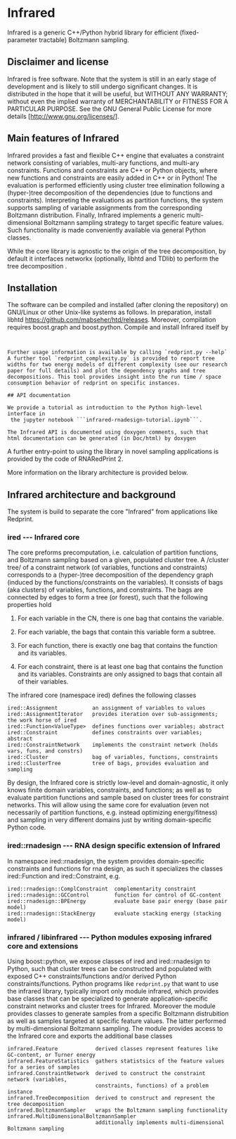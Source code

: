 # Infrared

Infrared is a generic C++/Python hybrid library for efficient
(fixed-parameter tractable) Boltzmann sampling.

## Disclaimer and license

Infrared is free software. Note that the system is still in an early
stage of development and is likely to still undergo significant
changes. It is distributed in the hope that it will be useful, but
WITHOUT ANY WARRANTY; without even the implied warranty of
MERCHANTABILITY or FITNESS FOR A PARTICULAR PURPOSE.  See the GNU
General Public License for more details
[<http://www.gnu.org/licenses/>].

## Main features of Infrared

Infrared provides a fast and flexible C++ engine that evaluates a
constraint network consisting of variables, multi-ary functions, and
multi-ary constraints. Functions and constraints are C++ or Python
objects, where new functions and constraints are easily added in C++
or in Python! The evaluation is performed efficiently using cluster
tree elimination following a (hyper-)tree decomposition of the
dependencies (due to functions and constraints).  Interpreting the
evaluations as partition functions, the system supports sampling of
variable assignments from the corresponding Boltzmann distribution.
Finally, Infrared implements a generic multi-dimensional Boltzmann
sampling strategy to target specific feature values. Such
functionality is made conveniently available via general Python
classes.

While the core library is agnostic to the origin of the tree decomposition,
by default it interfaces networkx (optionally, libhtd and TDlib) to perform
the tree decomposition .

## Installation

The software can be compiled and installed (after cloning the
repository) on GNU/Linux or other Unix-like systems as follows.  In
preparation, install libhtd
<https://github.com/mabseher/htd/releases>. Moreover, compilation
requires boost.graph and boost.python. Compile and install Infrared
itself by

```


Further usage information is available by calling `redprint.py --help`
A further tool `redprint_complexity.py` is provided to report tree
widths for two energy models of different complexity (see our research
paper for full details) and plot the dependency graphs and tree
decompositions. This tool provides insight into the run time / space
consumption behavior of redprint on specific instances.

## API documentation

We provide a tutorial as introduction to the Python high-level interface in
 the jupyter notebook ```infrared-rnadesign-tutorial.ipynb```.

The Infrared API is documented using doxygen comments, such that
html documentation can be generated (in Doc/html) by doxygen
```

A further entry-point to using the library in novel sampling applications
is provided by the code of RNARedPrint 2.

More information on the library architecture is provided below.

## Infrared architecture and background

The system is build to separate the core "Infrared" from applications
like Redprint.

### ired --- Infrared core

The core preforms precomputation, i.e. calculation of partition
functions, and Boltzmann sampling based on a given, populated cluster
tree. A /cluster tree/ of a constraint network (of variables,
functions and constraints) corresponds to a (hyper-)tree decomposition
of the dependency graph (induced by the functions/constraints on the
variables). It consists of bags (aka clusters) of variables,
functions, and constraints. The bags are connected by edges to form a
tree (or forest), such that the following properties hold

1) For each variable in the CN, there is one bag that contains the variable.

2) For each variable, the bags that contain this variable form a subtree.

3) For each function, there is exactly one bag that contains
   the function and its variables.

4) For each constraint, there is at least one bag that contains the
   function and its variables. Constraints are only assigned to bags
   that contain all of their variables.

The infrared core (namespace ired) defines the following classes
```
ired::Assignment           an assignment of variables to values
ired::AssignmentIterator   provides iteration over sub-assignments; the work horse of ired
ired::Function<ValueType>  defines functions over variables; abstract
ired::Constraint           defines constraints over variables; abstract
ired::ConstraintNetwork    implements the constraint network (holds vars, funs, and constrs)
ired::Cluster              bag of variables, functions, constraints
ired::ClusterTree          tree of bags, provides evaluation and sampling
```

By design, the Infrared core is strictly low-level and
domain-agnostic, it only knows finite domain variables, constraints,
and functions; as well as to evaluate partition functions and sample
based on cluster trees for constraint networks. This will allow using
the same core for evaluation (even not necessarily of partition
functions, e.g. instead optimizing energy/fitness) and sampling in
very different domains just by writing domain-specific Python code.

### ired::rnadesign --- RNA design specific extension of Infrared

In namespace ired::rnadesign, the system provides domain-specific
constraints and functions for rna design, as such it specializes the
classes ired::Function<double> and ired::Constraint, e.g.
```
ired::rnadesign::ComplConstraint  complementarity constraint
ired::rnadesign::GCControl        function for control of GC-content
ired::rnadesign::BPEnergy         evaluate base pair energy (base pair model)
ired::rnadesign::StackEnergy      evaluate stacking energy (stacking model)
```

### infrared / libinfrared --- Python modules exposing infrared core and extensions

Using boost::python, we expose classes of ired and ired::rnadesign to
Python, such that cluster trees can be constructed and populated with
exposed C++ constraints/functions and/or derived Python
constraints/functions. Python programs like `redprint.py` that want to
use the infrared library, typically import only module infrared, which
provides base classes that can be specialized to generate
application-specific constraint networks and cluster trees for
Infrared. Moreover the module provides classes to generate samples
from a specific Boltzmann distrubition as well as samples targeted at
specific feature values. The latter performed by multi-dimensional
Boltzmann sampling. The module provides access to the Infrared core and
exports the additional base classes 
```
infrared.Feature            derived classes represent features like GC-content, or Turner energy
infrared.FeatureStatistics  gathers statistsics of the feature values for a series of samples
infrared.ConstraintNetwork  derived to construct the constraint network (variables,
                            constraints, functions) of a problem instance 
infrared.TreeDecomposition  derived to construct and represent the tree decomposition
infrared.BoltzmannSampler   wraps the Boltzmann sampling functionality
infrared.MultiDimensionalBoltzmannSampler
                            additionally implements multi-dimensional Boltzmann sampling
```

